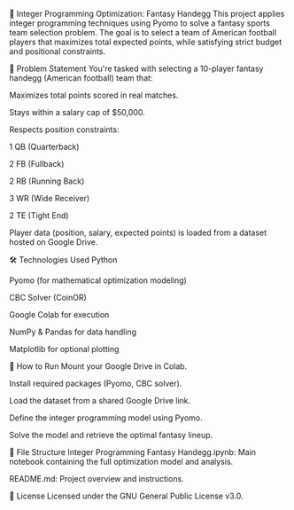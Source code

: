 🏈 Integer Programming Optimization: Fantasy Handegg
This project applies integer programming techniques using Pyomo to solve a fantasy sports team selection problem. The goal is to select a team of American football players that maximizes total expected points, while satisfying strict budget and positional constraints.

📌 Problem Statement
You're tasked with selecting a 10-player fantasy handegg (American football) team that:

Maximizes total points scored in real matches.

Stays within a salary cap of $50,000.

Respects position constraints:

1 QB (Quarterback)

2 FB (Fullback)

2 RB (Running Back)

3 WR (Wide Receiver)

2 TE (Tight End)

Player data (position, salary, expected points) is loaded from a dataset hosted on Google Drive.

🛠 Technologies Used
Python

Pyomo (for mathematical optimization modeling)

CBC Solver (CoinOR)

Google Colab for execution

NumPy & Pandas for data handling

Matplotlib for optional plotting

🚀 How to Run
Mount your Google Drive in Colab.

Install required packages (Pyomo, CBC solver).

Load the dataset from a shared Google Drive link.

Define the integer programming model using Pyomo.

Solve the model and retrieve the optimal fantasy lineup.

📁 File Structure
Integer Programming Fantasy Handegg.ipynb: Main notebook containing the full optimization model and analysis.

README.md: Project overview and instructions.

📜 License
Licensed under the GNU General Public License v3.0.

